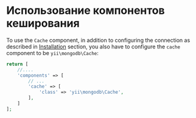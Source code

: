 Использование компонентов кеширования
=========================

To use the `Cache` component, in addition to configuring the connection as described in [Installation](installation.md) section,
you also have to configure the `cache` component to be `yii\mongodb\Cache`:

```php
return [
    //....
    'components' => [
        // ...
        'cache' => [
            'class' => 'yii\mongodb\Cache',
        ],
    ]
];
```
